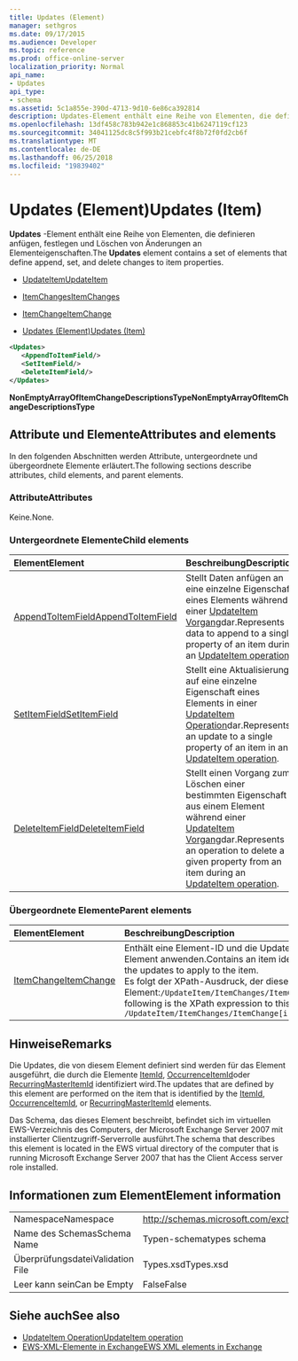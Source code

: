 ```yaml
---
title: Updates (Element)
manager: sethgros
ms.date: 09/17/2015
ms.audience: Developer
ms.topic: reference
ms.prod: office-online-server
localization_priority: Normal
api_name:
- Updates
api_type:
- schema
ms.assetid: 5c1a855e-390d-4713-9d10-6e86ca392814
description: Updates-Element enthält eine Reihe von Elementen, die definieren anfügen, festlegen und Löschen von Änderungen an Elementeigenschaften.
ms.openlocfilehash: 13df458c783b942e1c868853c41b6247119cf123
ms.sourcegitcommit: 34041125dc8c5f993b21cebfc4f8b72f0fd2cb6f
ms.translationtype: MT
ms.contentlocale: de-DE
ms.lasthandoff: 06/25/2018
ms.locfileid: "19839402"
---
```

# <a name="updates-item"></a><span data-ttu-id="3d5a2-103">Updates (Element)</span><span class="sxs-lookup"><span data-stu-id="3d5a2-103">Updates (Item)</span></span>

<span data-ttu-id="3d5a2-104">**Updates** -Element enthält eine Reihe von Elementen, die definieren anfügen, festlegen und Löschen von Änderungen an Elementeigenschaften.</span><span class="sxs-lookup"><span data-stu-id="3d5a2-104">The **Updates** element contains a set of elements that define append, set, and delete changes to item properties.</span></span> 
  
- [<span data-ttu-id="3d5a2-105">UpdateItem</span><span class="sxs-lookup"><span data-stu-id="3d5a2-105">UpdateItem</span></span>](updateitem.md)
  
- [<span data-ttu-id="3d5a2-106">ItemChanges</span><span class="sxs-lookup"><span data-stu-id="3d5a2-106">ItemChanges</span></span>](itemchanges.md)
  
- [<span data-ttu-id="3d5a2-107">ItemChange</span><span class="sxs-lookup"><span data-stu-id="3d5a2-107">ItemChange</span></span>](itemchange.md)
  
- [<span data-ttu-id="3d5a2-108">Updates (Element)</span><span class="sxs-lookup"><span data-stu-id="3d5a2-108">Updates (Item)</span></span>](updates-item.md)
  
```xml
<Updates>
   <AppendToItemField/>
   <SetItemField/>
   <DeleteItemField/>
</Updates>
```

<span data-ttu-id="3d5a2-109">**NonEmptyArrayOfItemChangeDescriptionsType**</span><span class="sxs-lookup"><span data-stu-id="3d5a2-109">**NonEmptyArrayOfItemChangeDescriptionsType**</span></span>

## <a name="attributes-and-elements"></a><span data-ttu-id="3d5a2-110">Attribute und Elemente</span><span class="sxs-lookup"><span data-stu-id="3d5a2-110">Attributes and elements</span></span>

<span data-ttu-id="3d5a2-111">In den folgenden Abschnitten werden Attribute, untergeordnete und übergeordnete Elemente erläutert.</span><span class="sxs-lookup"><span data-stu-id="3d5a2-111">The following sections describe attributes, child elements, and parent elements.</span></span>
  
### <a name="attributes"></a><span data-ttu-id="3d5a2-112">Attribute</span><span class="sxs-lookup"><span data-stu-id="3d5a2-112">Attributes</span></span>

<span data-ttu-id="3d5a2-113">Keine.</span><span class="sxs-lookup"><span data-stu-id="3d5a2-113">None.</span></span>
  
### <a name="child-elements"></a><span data-ttu-id="3d5a2-114">Untergeordnete Elemente</span><span class="sxs-lookup"><span data-stu-id="3d5a2-114">Child elements</span></span>

|<span data-ttu-id="3d5a2-115">**Element**</span><span class="sxs-lookup"><span data-stu-id="3d5a2-115">**Element**</span></span>|<span data-ttu-id="3d5a2-116">**Beschreibung**</span><span class="sxs-lookup"><span data-stu-id="3d5a2-116">**Description**</span></span>|
|:-----|:-----|
|[<span data-ttu-id="3d5a2-117">AppendToItemField</span><span class="sxs-lookup"><span data-stu-id="3d5a2-117">AppendToItemField</span></span>](appendtoitemfield.md) <br/> |<span data-ttu-id="3d5a2-118">Stellt Daten anfügen an eine einzelne Eigenschaft eines Elements während einer [UpdateItem Vorgang](updateitem-operation.md)dar.</span><span class="sxs-lookup"><span data-stu-id="3d5a2-118">Represents data to append to a single property of an item during an [UpdateItem operation](updateitem-operation.md).</span></span>  <br/> |
|[<span data-ttu-id="3d5a2-119">SetItemField</span><span class="sxs-lookup"><span data-stu-id="3d5a2-119">SetItemField</span></span>](setitemfield.md) <br/> |<span data-ttu-id="3d5a2-120">Stellt eine Aktualisierung auf eine einzelne Eigenschaft eines Elements in einer [UpdateItem Operation](updateitem-operation.md)dar.</span><span class="sxs-lookup"><span data-stu-id="3d5a2-120">Represents an update to a single property of an item in an [UpdateItem operation](updateitem-operation.md).</span></span>  <br/> |
|[<span data-ttu-id="3d5a2-121">DeleteItemField</span><span class="sxs-lookup"><span data-stu-id="3d5a2-121">DeleteItemField</span></span>](deleteitemfield.md) <br/> |<span data-ttu-id="3d5a2-122">Stellt einen Vorgang zum Löschen einer bestimmten Eigenschaft aus einem Element während einer [UpdateItem Vorgang](updateitem-operation.md)dar.</span><span class="sxs-lookup"><span data-stu-id="3d5a2-122">Represents an operation to delete a given property from an item during an [UpdateItem operation](updateitem-operation.md).</span></span>  <br/> |
   
### <a name="parent-elements"></a><span data-ttu-id="3d5a2-123">Übergeordnete Elemente</span><span class="sxs-lookup"><span data-stu-id="3d5a2-123">Parent elements</span></span>

|<span data-ttu-id="3d5a2-124">**Element**</span><span class="sxs-lookup"><span data-stu-id="3d5a2-124">**Element**</span></span>|<span data-ttu-id="3d5a2-125">**Beschreibung**</span><span class="sxs-lookup"><span data-stu-id="3d5a2-125">**Description**</span></span>|
|:-----|:-----|
|[<span data-ttu-id="3d5a2-126">ItemChange</span><span class="sxs-lookup"><span data-stu-id="3d5a2-126">ItemChange</span></span>](itemchange.md) <br/> |<span data-ttu-id="3d5a2-127">Enthält eine Element-ID und die Updates auf das Element anwenden.</span><span class="sxs-lookup"><span data-stu-id="3d5a2-127">Contains an item identifier and the updates to apply to the item.</span></span>  <br/> <span data-ttu-id="3d5a2-128">Es folgt der XPath-Ausdruck, der dieses Element:`/UpdateItem/ItemChanges/ItemChange[i]`</span><span class="sxs-lookup"><span data-stu-id="3d5a2-128">The following is the XPath expression to this element:  `/UpdateItem/ItemChanges/ItemChange[i]`</span></span> <br/> |
   
## <a name="remarks"></a><span data-ttu-id="3d5a2-129">Hinweise</span><span class="sxs-lookup"><span data-stu-id="3d5a2-129">Remarks</span></span>

<span data-ttu-id="3d5a2-130">Die Updates, die von diesem Element definiert sind werden für das Element ausgeführt, die durch die Elemente [ItemId](itemid.md), [OccurrenceItemId](occurrenceitemid.md)oder [RecurringMasterItemId](recurringmasteritemid.md) identifiziert wird.</span><span class="sxs-lookup"><span data-stu-id="3d5a2-130">The updates that are defined by this element are performed on the item that is identified by the [ItemId](itemid.md), [OccurrenceItemId](occurrenceitemid.md), or [RecurringMasterItemId](recurringmasteritemid.md) elements.</span></span> 
  
<span data-ttu-id="3d5a2-131">Das Schema, das dieses Element beschreibt, befindet sich im virtuellen EWS-Verzeichnis des Computers, der Microsoft Exchange Server 2007 mit installierter Clientzugriff-Serverrolle ausführt.</span><span class="sxs-lookup"><span data-stu-id="3d5a2-131">The schema that describes this element is located in the EWS virtual directory of the computer that is running Microsoft Exchange Server 2007 that has the Client Access server role installed.</span></span>
  
## <a name="element-information"></a><span data-ttu-id="3d5a2-132">Informationen zum Element</span><span class="sxs-lookup"><span data-stu-id="3d5a2-132">Element information</span></span>

|||
|:-----|:-----|
|<span data-ttu-id="3d5a2-133">Namespace</span><span class="sxs-lookup"><span data-stu-id="3d5a2-133">Namespace</span></span>  <br/> |http://schemas.microsoft.com/exchange/services/2006/types  <br/> |
|<span data-ttu-id="3d5a2-134">Name des Schemas</span><span class="sxs-lookup"><span data-stu-id="3d5a2-134">Schema Name</span></span>  <br/> |<span data-ttu-id="3d5a2-135">Typen-schema</span><span class="sxs-lookup"><span data-stu-id="3d5a2-135">types schema</span></span>  <br/> |
|<span data-ttu-id="3d5a2-136">Überprüfungsdatei</span><span class="sxs-lookup"><span data-stu-id="3d5a2-136">Validation File</span></span>  <br/> |<span data-ttu-id="3d5a2-137">Types.xsd</span><span class="sxs-lookup"><span data-stu-id="3d5a2-137">Types.xsd</span></span>  <br/> |
|<span data-ttu-id="3d5a2-138">Leer kann sein</span><span class="sxs-lookup"><span data-stu-id="3d5a2-138">Can be Empty</span></span>  <br/> |<span data-ttu-id="3d5a2-139">False</span><span class="sxs-lookup"><span data-stu-id="3d5a2-139">False</span></span>  <br/> |
   
## <a name="see-also"></a><span data-ttu-id="3d5a2-140">Siehe auch</span><span class="sxs-lookup"><span data-stu-id="3d5a2-140">See also</span></span>

- [<span data-ttu-id="3d5a2-141">UpdateItem Operation</span><span class="sxs-lookup"><span data-stu-id="3d5a2-141">UpdateItem operation</span></span>](updateitem-operation.md)
- [<span data-ttu-id="3d5a2-142">EWS-XML-Elemente in Exchange</span><span class="sxs-lookup"><span data-stu-id="3d5a2-142">EWS XML elements in Exchange</span></span>](ews-xml-elements-in-exchange.md)

